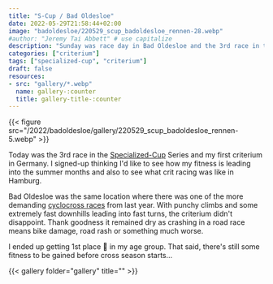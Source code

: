 ```yaml
---
title: "S-Cup / Bad Oldesloe"
date: 2022-05-29T21:58:44+02:00
image: "badoldesloe/220529_scup_badoldesloe_rennen-28.webp"
#author: "Jeremy Tai Abbett" # use capitalize
description: "Sunday was race day in Bad Oldesloe and the 3rd race in the Specialized-Cup."
categories: ["criterium"]
tags: ["specialized-cup", "criterium"]
draft: false
resources: 
- src: "gallery/*.webp"
  name: gallery-:counter
  title: gallery-title-:counter
---
```


{{< figure src="/2022/badoldesloe/gallery/220529_scup_badoldesloe_rennen-5.webp" >}}

Today was the 3rd race in the [Specialized-Cup](https://www.facebook.com/specializedcupsh/) Series and my first criterium in Germany. I signed-up thinking I'd like to see how my fitness is leading into the summer months and also to see what crit racing was like in Hamburg.

Bad Oldesloe was the same location where there was one of the more demanding [cyclocross races](/2021/bad_oldesloe/) from last year. With punchy climbs and some extremely fast downhills leading into fast turns, the criterium didn't disappoint. Thank goodness it remained dry as crashing in a road race means bike damage, road rash or something much worse.

I ended up getting 1st place 🥇 in my age group. That said, there's still some fitness to be gained before cross season starts...

{{< gallery folder="gallery" title="" >}}